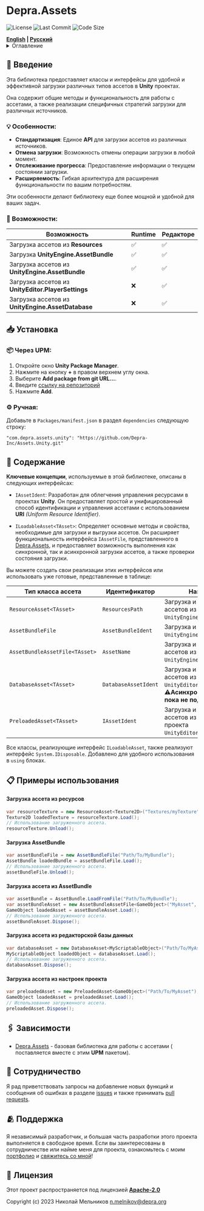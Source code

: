 # Depra.Assets

![License](https://img.shields.io/github/license/Depra-Inc/Assets.Unity?style=flat-square)
![Last Commit](https://img.shields.io/github/last-commit/Depra-Inc/Assets.Unity?style=flat-square)
![Code Size](https://img.shields.io/github/languages/code-size/Depra-Inc/Assets.Unity?style=flat-square)

<div>
    <strong><a href="README.md">English</a> | <a href="README.RU.md">Русский</a></strong>
</div>

<details>
<summary>Оглавление</summary>

- [Введение](#-введение)
    - [Особенности](#-особенности)
    - [Возможности](#-возможности)
- [Установка](#-установка)
- [Содержание](#-содержание)
- [Примеры использования](#-примеры-использования)
    - [Загрузка ассета из ресурсов](#загрузка-ассета-из-ресурсов)
    - [Загрузка AssetBundle](#загрузка-assetbundle)
    - [Загрузка ассета из AssetBundle](#загрузка-ассета-из-assetbundle)
    - [Загрузка ассета из редакторской базы данных](#загрузка-ассета-из-редакторской-базы-данных)
    - [Загрузка ассета из настроек проекта](#загрузка-ассета-из-настроек-проекта)
- [Зависимости](#-зависимости)
- [Сотрудничество](#-сотрудничество)
- [Поддержка](#-поддержка)
- [Лицензия](#-лицензия)

</details>

## 🧾 Введение

Эта библиотека предоставляет классы и интерфейсы для удобной и эффективной загрузки различных типов ассетов в **Unity**
проектах.

Она содержит общие методы и функциональность для работы с ассетами, а также реализации специфичных стратегий
загрузки для различных источников.

### 💡 Особенности:

- **Стандартизация**: Единое **API** для загрузки ассетов из различных источников.
- **Отмена загрузки**: Возможность отмены операции загрузки в любой момент.
- **Отслеживание прогресса**: Предоставление информации о текущем состоянии загрузки.
- **Расширяемость**: Гибкая архитектура для расширения функциональности по вашим потребностям.

Эти особенности делают библиотеку еще более мощной и удобной для ваших задач.

### 🦾 Возможности:

| Возможность                                        | Runtime | Редакторе |
|----------------------------------------------------|---------|-----------|
| Загрузка ассетов из **Resources**                  | ✅       | ✅         |
| Загрузка **UnityEngine.AssetBundle**               | ✅       | ✅         |
| Загрузка ассетов из **UnityEngine.AssetBundle**    | ✅       | ✅         |
| Загрузка ассетов из **UnityEditor.PlayerSettings** | ❌       | ✅         |
| Загрузка ассетов из **UnityEngine.AssetDatabase**  | ❌       | ✅         |

## 📥 Установка

### 📦 Через **UPM**:

1. Откройте окно **Unity Package Manager**.
2. Нажмите на кнопку **+** в правом верхнем углу окна.
3. Выберите **Add package from git URL...**.
4. Введите [ссылку на репозиторий](https://github.com/Depra-Inc/Assets.Unity.git)
5. Нажмите **Add**.

### ⚙️ Ручная:

Добавьте в `Packages/manifest.json` в раздел `dependencies` следующую строку:

```
"com.depra.assets.unity": "https://github.com/Depra-Inc/Assets.Unity.git"
```

## 📖 Содержание

**Ключевые концепции**, используемые в этой библиотеке, описаны в следующих интерфейсах:

- `IAssetIdent`: Разработан для облегчения управления ресурсами в проектах **Unity**.
  Он предоставляет простой и унифицированный способ идентификации и управления ассетами с использованием **URI**
  *(Uniform Resource Identifier)*.

- `ILoadableAsset<TAsset>`: Определяет основные методы и свойства, необходимые для загрузки и выгрузки ассетов.
  Он расширяет функциональность интерфейса `IAssetFile`, представленного
  в [Depra.Assets](https://github.com/Depra-Inc/Assets), и предоставляет возможность выполнения как синхронной, так и
  асинхронной загрузки ассетов, а также проверки состояния загрузки.

Вы можете создать свои реализации этих интерфейсов или использовать уже готовые, представленные в таблице:

| Тип класса ассета              | Идентификатор        | Назначение                                                                                                     |
|--------------------------------|----------------------|----------------------------------------------------------------------------------------------------------------|
| `ResourceAsset<TAsset>`        | `ResourcesPath`      | Загрузка и выгрузка ассетов из `UnityEngine.Resources`.                                                        |
| `AssetBundleFile`              | `AssetBundleIdent`   | Загрузка и выгрузка `UnityEngine.AssetBundle`.                                                                 |
| `AssetBundleAssetFile<TAsset>` | `AssetName`          | Загрузка и выгрузка ассетов из `UnityEngine.AssetBundle`.                                                      |
| `DatabaseAsset<TAsset>`        | `DatabaseAssetIdent` | Загрузка и выгрузка ассетов из `UnityEditor.AssetDatabase`. ⚠️**Асинхронная загрузка пока не поддерживается.** |
| `PreloadedAsset<TAsset>`       | `IAssetIdent`        | Загрузка и выгрузка ассетов из настроек проекта `UnityEditor.ProjectSettings`.                                 |

Все классы, реализующие интерфейс `ILoadableAsset`, также реализуют интерфейс `System.IDisposable`.
Добавлено для удобного использования в `using` блоках.

## 📋 Примеры использования

#### Загрузка ассета из ресурсов

```csharp
var resourceTexture = new ResourceAsset<Texture2D>("Textures/myTexture");
Texture2D loadedTexture = resourceTexture.Load();
// Использование загруженного ассета.
resourceTexture.Unload();
```

#### Загрузка AssetBundle

```csharp
var assetBundleFile = new AssetBundleFile("Path/To/MyBundle");
AssetBundle loadedBundle = assetBundleFile.Load();
// Использование загруженного ассета.
assetBundleFile.Unload();
```

#### Загрузка ассета из AssetBundle

```csharp
var assetBundle = AssetBundle.LoadFromFile("Path/To/MyBundle");
var assetBundleAsset = new AssetBundleAssetFile<GameObject>("MyAsset", assetBundle);
GameObject loadedAsset = assetBundleAsset.Load();
// Использование загруженного ассета.
assetBundleAsset.Dispose();
```

#### Загрузка ассета из редакторской базы данных

```csharp
var databaseAsset = new DatabaseAsset<MyScriptableObject>("Path/To/MyAsset");
MyScriptableObject loadedObject = databaseAsset.Load();
// Использование загруженного ассета.
databaseAsset.Dispose();
```

#### Загрузка ассета из настроек проекта

```csharp
var preloadedAsset = new PreloadedAsset<GameObject>("Path/To/MyAsset");
GameObject loadedAsset = preloadedAsset.Load();
// Использование загруженного ассета.
preloadedAsset.Dispose();
```

## 🖇️ Зависимости

- [Depra.Assets](https://github.com/Depra-Inc/Assets) - базовая библиотека для работы с ассетами (
  поставляется вместе с этим **UPM** пакетом).

## 🤝 Сотрудничество

Я рад приветствовать запросы на добавление новых функций и сообщения об ошибках в
разделе [issues](https://github.com/Depra-Inc/Assets.Unity/issues) и также
принимать [pull requests](https://github.com/Depra-Inc/Assets.Unity/pulls).

## 🫂 Поддержка

Я независимый разработчик, и большая часть разработки этого проекта выполняется в свободное время.
Если вы заинтересованы в сотрудничестве или найме меня для проекта,
ознакомьтесь с моим [портфолио](https://github.com/Depra-Inc)
и [свяжитесь со мной](mailto:g0dzZz1lla@yandex.ru)!

## 🔐 Лицензия

Этот проект распространяется под лицензией
**[Apache-2.0](https://github.com/Depra-Inc/Assets.Unity/blob/main/LICENSE.md)**

Copyright (c) 2023 Николай Мельников
[n.melnikov@depra.org](mailto:n.melnikov@depra.org)